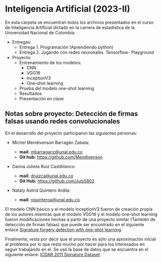 # Inteligencia Artificial (2023-II)

En esta carpeta se encuentran todos los archivos presentados en el curso de Inteligencia Artificial dictado en la carrera de estadística de la Universidad Nacional de Colombia:

- Entregas:
  - Entrega 1. Programación (Aprendiendo python)
  - Entrega 2. Jugando con redes neuronales. Tensorflow- Playground
- Proyecto:   
  - Entrenamiento de los modelos:
    - CNN
    - VGG16
    - InceptionV3
    - One-shot learning
  - Prueba del modelo one-shot learning
  - Resultados
  - Presentación en clase

## Notas sobre proyecto: **Detección de firmas falsas usando redes convolucionales**

En el desarrollo del proyecto participaron las siguientes personas:

- Michel Mendivenson Barragán Zabala:
  - **mail:** mbarraganz@unal.edu.co
  - **Git hub:** https://github.com/Mendivenson

- Danna Julieta Ruiz Castiblanco:
  - **mail:** druizca@unal.edu.co
  - **Git Hub:** https://github.com/Juls5802

- Nataly Astrid Quintero Ardila:
  - **mail:** nquinteroa@unal.edu.co


El modelo CNN básico y el modelo InceptionV3 fueron de creación propia de los autores mientras que el modelo VGG16 y el modelo one-shot learning fueron modificaciones hechas a partir de una proyecto similar (También de detección de firmas falsas) que puede ser encontrado en el siguiente enlace [Signature forgery detection with one-shot learning](https://github.com/anuj0721/Signature-forgery-detection-with-one-shot-learning).

Finalmente, resta por decir que el proyecto es sólo una aproximación inicial al problema por lo que resta mucho por hacer para los interesados en seguir trabajando en el. Se usó la base de datos que se encuentra en el siguiente enlace: [ICDAR 2011 Signature Dataset](https://www.kaggle.com/datasets/robinreni/signature-verification-dataset).
